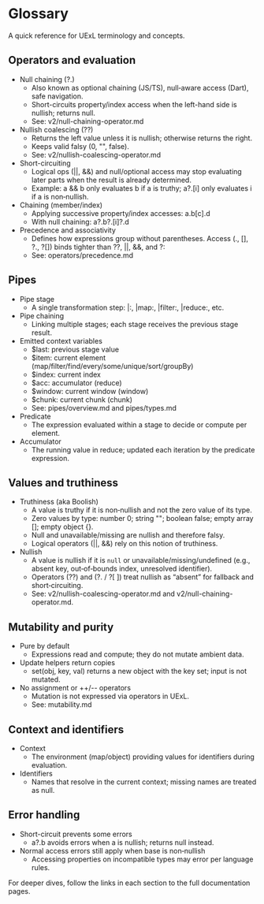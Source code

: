 # Glossary

A quick reference for UExL terminology and concepts.

## Operators and evaluation

- Null chaining (?.)
  - Also known as optional chaining (JS/TS), null‑aware access (Dart), safe navigation.
  - Short-circuits property/index access when the left-hand side is nullish; returns null.
  - See: v2/null-chaining-operator.md
- Nullish coalescing (??)
  - Returns the left value unless it is nullish; otherwise returns the right.
  - Keeps valid falsy (0, "", false).
  - See: v2/nullish-coalescing-operator.md
- Short-circuiting
  - Logical ops (||, &&) and null/optional access may stop evaluating later parts when the result is already determined.
  - Example: a && b only evaluates b if a is truthy; a?.[i] only evaluates i if a is non‑nullish.
- Chaining (member/index)
  - Applying successive property/index accesses: a.b[c].d
  - With null chaining: a?.b?.[i]?.d
- Precedence and associativity
  - Defines how expressions group without parentheses. Access (., [], ?., ?[]) binds tighter than ??, ||, &&, and ?:
  - See: operators/precedence.md

## Pipes

- Pipe stage
  - A single transformation step: |:, |map:, |filter:, |reduce:, etc.
- Pipe chaining
  - Linking multiple stages; each stage receives the previous stage result.
- Emitted context variables
  - $last: previous stage value
  - $item: current element (map/filter/find/every/some/unique/sort/groupBy)
  - $index: current index
  - $acc: accumulator (reduce)
  - $window: current window (window)
  - $chunk: current chunk (chunk)
  - See: pipes/overview.md and pipes/types.md
- Predicate
  - The expression evaluated within a stage to decide or compute per element.
- Accumulator
  - The running value in reduce; updated each iteration by the predicate expression.

## Values and truthiness

- Truthiness (aka Boolish)
  - A value is truthy if it is non‑nullish and not the zero value of its type.
  - Zero values by type: number 0; string ""; boolean false; empty array []; empty object {}.
  - Null and unavailable/missing are nullish and therefore falsy.
  - Logical operators (||, &&) rely on this notion of truthiness.
- Nullish
  - A value is nullish if it is `null` or unavailable/missing/undefined (e.g., absent key, out‑of‑bounds index, unresolved identifier).
  - Operators (??) and (?. / ?[ ]) treat nullish as “absent” for fallback and short‑circuiting.
  - See: v2/nullish-coalescing-operator.md and v2/null-chaining-operator.md.

## Mutability and purity

- Pure by default
  - Expressions read and compute; they do not mutate ambient data.
- Update helpers return copies
  - set(obj, key, val) returns a new object with the key set; input is not mutated.
- No assignment or ++/-- operators
  - Mutation is not expressed via operators in UExL.
  - See: mutability.md

## Context and identifiers

- Context
  - The environment (map/object) providing values for identifiers during evaluation.
- Identifiers
  - Names that resolve in the current context; missing names are treated as null.

## Error handling

- Short-circuit prevents some errors
  - a?.b avoids errors when a is nullish; returns null instead.
- Normal access errors still apply when base is non‑nullish
  - Accessing properties on incompatible types may error per language rules.

For deeper dives, follow the links in each section to the full documentation pages.
